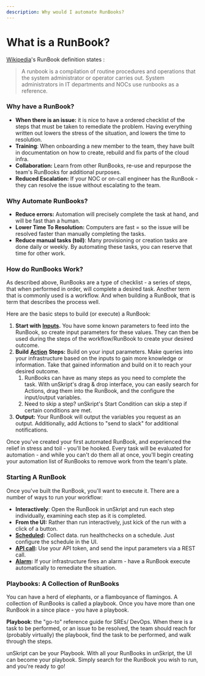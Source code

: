 ```yaml
---
description: Why would I automate RunBooks?
---
```


# What is a RunBook?

[Wikipedia](https://en.wikipedia.org/wiki/Runbook)'s RunBook definition states :&#x20;

> A runbook is a compilation of routine procedures and operations that the system administrator or operator carries out. System administrators in IT departments and NOCs use runbooks as a reference.

### Why have a RunBook?

* **When there is an issue:** it is nice to have a ordered checklist of the steps that must be taken to remediate the problem.  Having everything written out lowers the stress of the situation, and lowers the time to resolution.
* **Training**: When onboarding a new member to the team, they have built in documentation on how to create, rebuild and fix parts of the cloud infra.
* **Collaboration:** Learn from other RunBooks, re-use and repurpose the team's RunBooks for additional purposes. &#x20;
* **Reduced Escalation:** If your NOC or on-call engineer has the RunBook - they can resolve the issue without escalating to the team.

### Why Automate RunBooks?

* **Reduce errors:** Automation will precisely complete the task at hand, and will be fast than a human.
* **Lower Time To Resolution:** Computers are fast = so the issue will be resolved faster than manually completing the tasks.
* **Reduce manual tasks (toil)**: Many provisioning or creation tasks are done daily or weekly.  By automating these tasks, you can reserve that time for other work.

### How do RunBooks Work?

As described above, RunBooks are a type of checklist - a series of steps, that when performed in order, will complete a desired task.  Another term that is commonly used is a workflow.  And when building a RunBook, that is term that describes the process well. &#x20;

Here are the basic steps to build (or execute) a RunBook:

1. **Start with** [**Inputs**](../runbooks/xrunbooks/)**.** You have some known parameters to feed into the RunBook, so create input parameters for these values.  They can then be used during the steps of the workflow/RunBook to create your desired outcome.
2. **Build** [**Action**](../actions/actions/) **Steps:** Build on your input parameters.  Make queries into your infrastructure based on the inputs to gain more knowledge or information.  Take that gained information and build on it to reach your desired outcome.
   1. RunBooks can have as many steps as you need to complete the task.  With unSkript's drag & drop interface, you can easily search for Actions, drag them into the RunBook, and the configure the input/output variables.
   2. Need to skip a step? unSkript's Start Condition can skip a step if certain conditions are met.
3. **Output:** Your RunBook will output the variables you request as an output.  Additionally, add Actions to "send to slack" for additional notifications.

Once you've created your first automated RunBook, and experienced the relief in stress and toil - you'll be hooked.  Every task will be evaluated for automation - and while you can't do them all at once, you'll begin creating your automation list of RunBooks to remove work from the team's plate.

### Starting A RunBook

Once you've built the RunBook, you'll want to execute it.  There are a number of ways to run your workflow:

* **Interactively**: Open the RunBook in unSkript and run each step individually, examining each step as it is completed.
* **From the UI:** Rather than run interactively, just kick of the run with a click of a button.
* [**Scheduled**](../runbooks/xrunbooks/schedules.md)**:** Collect data. run healthchecks on a schedule. Just configure the schedule in the UI.
* [**API call**](../tooling/api-reference/)**:** Use your API token, and send the input parameters via a REST call.
* [**Alarm**](../runbooks/xrunbooks/alarms/)**:** If your infrastructure fires an alarm - have a RunBook execute automatically to remediate the situation.&#x20;

### Playbooks: A Collection of RunBooks

You can have a herd of elephants, or a flamboyance of flamingos.  A collection of RunBooks is called a playbook.  Once you have more than one RunBook in a since place - you have a playbook. &#x20;

**Playbook**: the "go-to" reference guide for SREs/ DevOps.  When there is a task to be performed, or an issue to be resolved, the team should reach for (probably virtually) the playbook, find the task to be performed, and walk through the steps.

unSkript can be your Playbook.  With all your RunBooks in unSkript, the UI can become your playbook. Simply search for the RunBook you wish to run, and you're ready to go!
